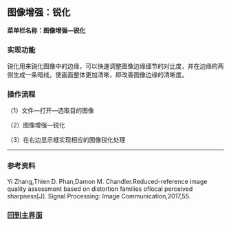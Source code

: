 ## 图像增强：锐化

**菜单栏名称：图像增强—锐化**

### 实现功能

锐化用来锐化图像中的边缘，可以快速调整图像边缘细节的对比度，并在边缘的两侧生成一条暗线，使画面整体更加清晰，即改善图像边缘的清晰度。

### 操作流程

（1）文件—打开—选取目的图像

（2）图像增强—锐化

（3）在右边显示框实现相应的图像锐化处理

-----

### 参考资料

Yi Zhang,Thien D. Phan,Damon M. Chandler.Reduced-reference image quality assessment based on distortion families oflocal perceived sharpness[J]. Signal Processing: Image Communication,2017,55.



### **[回到主界面](https://imlan.cn/simplers/)**